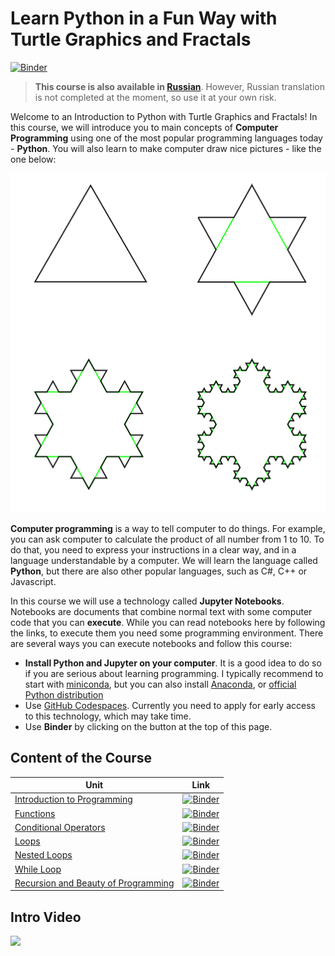 # Learn Python in a Fun Way with Turtle Graphics and Fractals 

[![Binder](https://mybinder.org/badge_logo.svg)](https://mybinder.org/v2/gh/shwars/pycourse/HEAD)

> **This course is also available in [Russian](README.ru.md)**. However, Russian translation is not completed at the moment, so use it at your own risk.

Welcome to an Introduction to Python with Turtle Graphics and Fractals! In this course, we will introduce you to main concepts of **Computer Programming** using one of the most popular programming languages today - **Python**. You will also learn to make computer  draw nice pictures - like the one below:

![Koch Flake](images/KochFlake.PNG)

**Computer programming** is a way to tell computer to do things. For example, you can ask computer to calculate the product of all number from 1 to 10. To do that, you need to express your instructions in a clear way, and in a language understandable by a computer. We will learn the language called **Python**, but there are also other popular languages, such as C#, C++ or Javascript.

In this course we will use a technology called **Jupyter Notebooks**. Notebooks are documents that combine normal text with some computer code that you can **execute**. While you can read notebooks here by following the links, to execute them you need some programming environment. There are several ways you can execute notebooks and follow this course:

* **Install Python and Jupyter on your computer**. It is a good idea to do so if you are serious about learning programming. I typically recommend to start with [miniconda](https://conda.io/en/latest/miniconda.html), but you can also install [Anaconda](https://anaconda.org/), or [official Python distribution](https://www.python.org/downloads/) 
* Use [GitHub Codespaces](https://github.com/features/codespaces). Currently you need to apply for early access to this technology, which may take time. 
* Use **Binder** by clicking on the button at the top of this page.

## Content of the Course

| Unit | Link |
|------|------|
| [Introduction to Programming](english/1_Introduction.ipynb) | [![Binder](https://mybinder.org/badge_logo.svg)](https://mybinder.org/v2/gh/shwars/pycourse/HEAD?filepath=english%2F1_Introduction.ipynb) |
| [Functions](english/2_Functions.ipynb) | [![Binder](https://mybinder.org/badge_logo.svg)](https://mybinder.org/v2/gh/shwars/pycourse/HEAD?filepath=english%2F2_Functions.ipynb) |
| [Conditional Operators](english/3_Conditional.ipynb) | [![Binder](https://mybinder.org/badge_logo.svg)](https://mybinder.org/v2/gh/shwars/pycourse/HEAD?filepath=english%2F3_Conditional.ipynb) |
| [Loops](english/4_Loops.ipynb) | [![Binder](https://mybinder.org/badge_logo.svg)](https://mybinder.org/v2/gh/shwars/pycourse/HEAD?filepath=english%2F4_Loops.ipynb) |
| [Nested Loops](english/5_NestedLoops.ipynb) | [![Binder](https://mybinder.org/badge_logo.svg)](https://mybinder.org/v2/gh/shwars/pycourse/HEAD?filepath=english%2F5_NestedLoops.ipynb) |
| [While Loop](english/6_WhileLoop.ipynb) | [![Binder](https://mybinder.org/badge_logo.svg)](https://mybinder.org/v2/gh/shwars/pycourse/HEAD?filepath=english%2F6_WhileLoop.ipynb) |
| [Recursion and Beauty of Programming](english/7_RecursionAndBeauty.ipynb) | [![Binder](https://mybinder.org/badge_logo.svg)](https://mybinder.org/v2/gh/shwars/pycourse/HEAD?filepath=english%2F7_RecursionAndBeauty.ipynb) | 

## Intro Video

[<img src="https://img.youtube.com/vi/BJ1gAnJiPJo/maxresdefault.jpg" width="50%">](https://youtu.be/BJ1gAnJiPJo)
